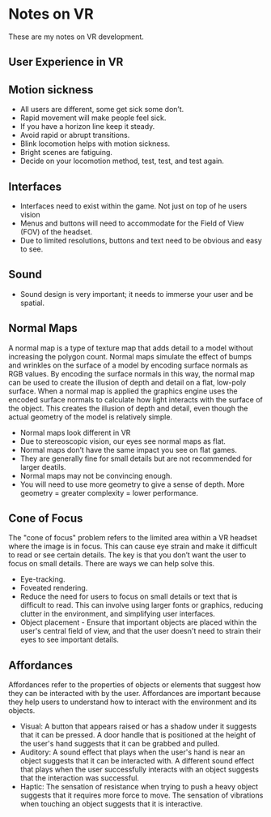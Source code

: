 # Notes on VR
These are my notes on VR development.
## User Experience in VR
## Motion sickness
* All users are different, some get sick some don’t. <br />
* Rapid movement will make people feel sick. <br />
* If you have a horizon line keep it steady. <br />  
* Avoid rapid or abrupt transitions. <br />
* Blink locomotion helps with motion sickness. <br />
* Bright scenes are fatiguing. <br />
* Decide on your locomotion method, test, test, and test again. <br />
## Interfaces
* Interfaces need to exist within the game. Not just on top of he users vision <br />
* Menus and buttons will need to accommodate for the Field of View (FOV) of the headset. <br />
* Due to limited resolutions, buttons and text need to be obvious and easy to see. <br />
## Sound
* Sound design is very important; it needs to immerse your user and be spatial. <br />
## Normal Maps
A normal map is a type of texture map that adds detail to a model without increasing the polygon count. Normal maps simulate the effect of bumps and wrinkles on the surface of a model by encoding surface normals as RGB values. By encoding the surface normals in this way, the normal map can be used to create the illusion of depth and detail on a flat, low-poly surface. When a normal map is applied the graphics engine uses the encoded surface normals to calculate how light interacts with the surface of the object. This creates the illusion of depth and detail, even though the actual geometry of the model is relatively simple.
* Normal maps look different in VR <br />
* Due to stereoscopic vision, our eyes see normal maps as flat. <br />
* Normal maps don’t have the same impact you see on flat games. <br />
* They are generally fine for small details but are not recommended for larger deatils. <br />
* Normal maps may not be convincing enough. <br />
* You will need to use more geometry to give a sense of depth. More geometry = greater complexity = lower performance. <br />
## Cone of Focus
The "cone of focus" problem refers to the limited area within a VR headset where the image is in focus. This can cause eye strain and make it difficult to read or see certain details. The key is that you don’t want the user to focus on small details. There are ways we can help solve this. <br />
* Eye-tracking. <br />
* Foveated rendering. <br />
* Reduce the need for users to focus on small details or text that is difficult to read. This can involve using larger fonts or graphics, reducing clutter in the environment, and simplifying user interfaces. <br />
* Object placement - Ensure that important objects are placed within the user's central field of view, and that the user doesn't need to strain their eyes to see important details. <br />
## Affordances
Affordances refer to the properties of objects or elements that suggest how they can be interacted with by the user. Affordances are important because they help users to understand how to interact with the environment and its objects. <br />
* Visual: A button that appears raised or has a shadow under it suggests that it can be pressed. A door handle that is positioned at the height of the user's hand suggests that it can be grabbed and pulled. <br />
* Auditory: A sound effect that plays when the user's hand is near an object suggests that it can be interacted with. A different sound effect that plays when the user successfully interacts with an object suggests that the interaction was successful. <br />
* Haptic: The sensation of resistance when trying to push a heavy object suggests that it requires more force to move. The sensation of vibrations when touching an object suggests that it is interactive. <br />

